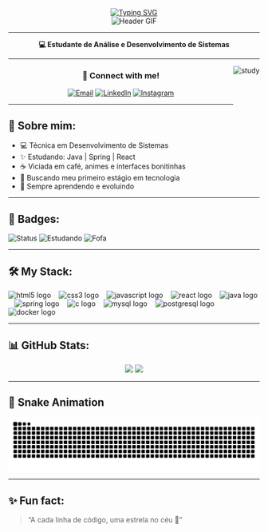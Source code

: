<div align="center">
  <a href="https://git.io/typing-svg">
    <img src="https://readme-typing-svg.demolab.com?font=Fira+Code&weight=500&size=22&pause=1000&color=F4A9D6&center=true&vCenter=true&random=false&width=524&lines=%E2%8A%B9+Welcome+to+my+profile!+%CB%99%E1%B5%95%CB%99+%E2%8A%B9+" alt="Typing SVG">
  </a>
</div>

<div align="center">
  <img src="./src/header-gif.gif" alt="Header GIF" />
</div>

---

<p align="center"><strong>💻 Estudante de Análise e Desenvolvimento de Sistemas</strong></p>

---

<img align="right" alt="study" height="190px" src="./src/study.gif">

<h3 align="center">🌸 Connect with me!</h3>

<div align="center">

[![Email](https://img.shields.io/badge/-Email-F4A9D6?style=for-the-badge&logo=gmail&logoColor=white)](mailto:isabellascarassatii@gmail.com)
[![LinkedIn](https://img.shields.io/badge/-LinkedIn-F4A9D6?style=for-the-badge&logo=linkedin&logoColor=white)](https://www.linkedin.com/in/isabella-dos-anjos/)
[![Instagram](https://img.shields.io/badge/-Instagram-F4A9D6?style=for-the-badge&logo=instagram&logoColor=white)](https://www.instagram.com/isabellascarassati/)

</div>

---

## 💖 Sobre mim:

- 💻 Técnica em Desenvolvimento de Sistemas  
- ✨ Estudando: Java | Spring | React  
- ☕ Viciada em café, animes e interfaces bonitinhas  
- 🚀 Buscando meu primeiro estágio em tecnologia  
- 🌱 Sempre aprendendo e evoluindo

---

## 🌈 Badges:

![Status](https://img.shields.io/badge/Dev%20em%20crescimento-%F0%9F%8C%B8-F4A9D6?style=flat)
![Estudando](https://img.shields.io/badge/Aprendendo-Java%20%7C%20Spring%20%7C%20React-F4A9D6?style=flat)
![Fofa](https://img.shields.io/badge/Vibe-fofinha-FFB6C1?style=flat)

---

## 🛠️ My Stack:

<div align="left">
  <img src="https://cdn.jsdelivr.net/gh/devicons/devicon/icons/html5/html5-original.svg" height="25" alt="html5 logo" />
  <img width="8" />
  <img src="https://cdn.jsdelivr.net/gh/devicons/devicon/icons/css3/css3-original.svg" height="25" alt="css3 logo" />
  <img width="8" />
  <img src="https://cdn.jsdelivr.net/gh/devicons/devicon/icons/javascript/javascript-plain.svg" height="25" alt="javascript logo" />
  <img width="8" />
  <img src="https://cdn.jsdelivr.net/gh/devicons/devicon/icons/react/react-original.svg" height="25" alt="react logo" />
  <img width="8" />
  <img src="https://cdn.jsdelivr.net/gh/devicons/devicon/icons/java/java-original.svg" height="25" alt="java logo" />
  <img width="8" />
  <img src="https://cdn.jsdelivr.net/gh/devicons/devicon/icons/spring/spring-original.svg" height="25" alt="spring logo" />
  <img width="8" />
  <img src="https://cdn.jsdelivr.net/gh/devicons/devicon/icons/c/c-original.svg" height="25" alt="c logo" />
  <img width="8" />
  <img src="https://cdn.jsdelivr.net/gh/devicons/devicon/icons/mysql/mysql-original.svg" height="25" alt="mysql logo" />
  <img width="8" />
  <img src="https://cdn.jsdelivr.net/gh/devicons/devicon/icons/postgresql/postgresql-original.svg" height="25" alt="postgresql logo" />
  <img width="8" />
  <img src="https://cdn.jsdelivr.net/gh/devicons/devicon/icons/docker/docker-original.svg" height="25" alt="docker logo" />
</div>

---

## 📊 GitHub Stats:

<div align="center">
  <img height="160em" src="https://github-readme-stats.vercel.app/api?username=isabelladosanjos&show_icons=true&theme=radical"/>
  <img height="160em" src="https://github-readme-stats.vercel.app/api/top-langs/?username=isabelladosanjos&layout=compact&langs_count=7&theme=radical"/>
</div>

---

## 🐍 Snake Animation

<picture align="center">
  <source media="(prefers-color-scheme: dark)" srcset="https://raw.githubusercontent.com/isabelladosanjos/isabelladosanjos/output/github-contribution-grid-snake-dark.svg">
  <source media="(prefers-color-scheme: light)" srcset="https://raw.githubusercontent.com/isabelladosanjos/isabelladosanjos/output/github-contribution-grid-snake.svg">
  <img align="center" alt="github contribution grid snake animation" src="https://raw.githubusercontent.com/isabelladosanjos/isabelladosanjos/output/github-contribution-grid-snake.svg">
</picture>

---

## ✨ Fun fact:

> “A cada linha de código, uma estrela no céu 🌟”
